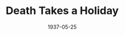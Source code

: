 ---
title: Death Takes a Holiday
date: 1937-05-25
closing_date:
layout: productions
playbill:
Theatre: Theatre Jacksonville
cast:
- Duke Lambert: Allen Moreland
- Grazia: Betty Perry
- Rhoda Fenton: Doris Lockhart
- Cora: Emma Sue Zink
- Duchess Stephaine: Genevieve Kenly
- Fedele: H.V. Rocco
- Eric Fenton: John Salzer
- Baron Cesarea: Joseph Marron
- Major Whitread: Maurice Perkins
- Princess of San Luca: Maye Elizabeth Mackinnon
- Aldo: Miriam Jobe
- Corrado: Stokes Perry
- Prince Sirki: Virgil Perry
crew:
- Lighting: H.E. DeFlorin
- Setting Assistant:
  - Herbert Swisher
  - Mary Courtney
  - Stokes Perry
- Director: Huron L. Blyden
- Set Design: R.H.H. Blackwell
- Props: Maxine Swisher
orchestra:
---